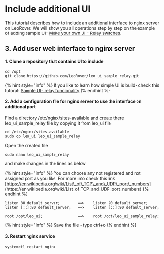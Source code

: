 # Include additional UI

This tutorial describes how to include an additional interface to nginx server on LeoRover. We will show you all operations step by step on the example of adding sample UI- [Make your own UI - Relay switches](/@leorover/s/leorover/~/drafts/-LvFY6eH5l95n1mjfabo/addons-manuals/control-4-relays/sample-ui-relay-funcionality). 

## 3. Add user web interface to nginx server

#### 1. Clone a repository that contains UI to include

```text
cd /opt
git clone https://github.com/LeoRover/leo_ui_sample_relay.git
```

{% hint style="info" %}
If you like to learn how simple UI is build- check this tutoral: [Sample UI- relay funcionality](sample-ui-relay-funcionality.md)
{% endhint %}

#### 2. Add a configuration file for nginx server to use the interface on additional port

Find a directory /etc/nginx/sites-available and create there leo\_ui\_sample\_relay file by copying it from leo\_ui file

```text
cd /etc/nginx/sites-available
sudo cp leo_ui leo_ui_sample_relay
```

Open the created file

```text
sudo nano leo_ui_sample_relay 
```

and make changes in the lines as below

{% hint style="info" %}
You can choose any not registered and not assigned port as you like. For more info check this link [https://en.wikipedia.org/wiki/List\_of\_TCP\_and\_UDP\_port\_numbers](https://en.wikipedia.org/wiki/List_of_TCP_and_UDP_port_numbers)
{% endhint %}

```text
listen 80 default_server;        ==>    listen 90 default_server;
listen [::]:80 default_server;   ==>    listen [::]:90 default_server;

root /opt/leo_ui;                ==>    root /opt/leo_ui_sample_relay;
```

{% hint style="info" %}
Save the file - type ctrl+o 
{% endhint %}

#### 3. Restart nginx service

```text
systemctl restart nginx
```

## 

